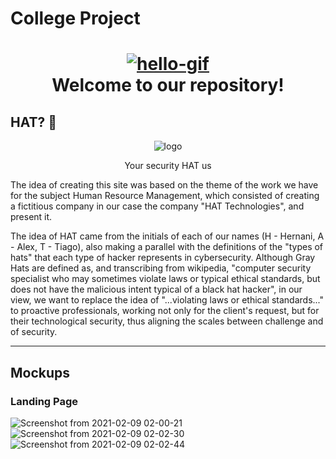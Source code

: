 # College Project

<a href="https://github.com/xbeatzsec/xbeatzsec.github.io"><h1 align="center"> <img src="https://github.com/tusharnankani/tusharnankani/blob/master/Assets/hello.gif" alt="hello-gif"></a> <br >Welcome to our repository!</h1>

## HAT? 🤔

<p align="center">
  <img src="https://user-images.githubusercontent.com/75812403/104663021-fd1bc880-56c3-11eb-98b0-2fc932040081.png" alt="logo"/></p>
<P align="center">
  Your security HAT us</p>
  
  
The idea of creating this site was based on the theme of the work we have for the subject Human Resource Management, which consisted of creating a fictitious company
in our case the company "HAT Technologies", and present it.

The idea of HAT came from the initials of each of our names (H - Hernani, A - Alex, T - Tiago), also making a parallel with the definitions of the "types of hats" that each type of hacker represents in cybersecurity. Although Gray Hats are defined as, and transcribing from wikipedia, "computer security specialist who may sometimes violate laws or typical ethical standards, but does not have the malicious intent typical of a black hat hacker", in our view, we want to replace the idea of "...violating laws or ethical standards..." to proactive professionals, working not only for the client's request, but for their technological security, thus aligning the scales between challenge and of security. 


-----------------------------------------------------------



## Mockups



### Landing Page

![Screenshot from 2021-02-09 02-00-21](https://user-images.githubusercontent.com/75812403/107305347-b929a280-6a7a-11eb-9766-7afb2847b56e.png)
![Screenshot from 2021-02-09 02-02-30](https://user-images.githubusercontent.com/75812403/107305441-e9714100-6a7a-11eb-8c82-ba9aed17ea3a.png)
![Screenshot from 2021-02-09 02-02-44](https://user-images.githubusercontent.com/75812403/107305462-f2faa900-6a7a-11eb-980d-dc2a115a6b5a.png)
